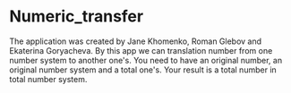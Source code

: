 # Numeric_transfer
The application was created by Jane Khomenko, Roman Glebov and Ekaterina Goryacheva. By this app we can translation number from one number system to another one's. You need to have an original number, an original number system and a total one's.
Your result is a total number in total number system.